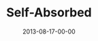 ---
layout: message
category: message
series: "God Is ____"
title: "Self-Absorbed"
date: 2013-08-17-00-00
message_id: 807
audio: "http://s3.amazonaws.com/crossroads-media/media/legacy/mp3/god_is_06.mp3"
audio-duration: "42:36"
program: "http://s3.amazonaws.com/crossroads-media/media/legacy/documents/08_17-18_13Program_LO.pdf"
description: "Brian Tome talks about how God is self-absorbed."
video: "https://s3.amazonaws.com/crossroadsvideomessages/god_is_06.mp4"
video-duration: "42:42"
video-image: "http://s3.amazonaws.com/crossroads-media/images/legacy/content/god-is-06-still.jpg"
flag: "N"
---